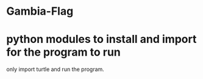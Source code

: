 # Gambia-Flag
# python modules to install and import for the program to run

only import turtle and run the program.

